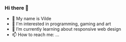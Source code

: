 ### Hi there 👋
* 👩 My name is Vilde
* 👀 I'm interested in programming, gaming and art
* 🌱 I’m currently learning about responsive web design
* 📫 How to reach me: ...
